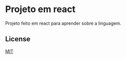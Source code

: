# Projeto em react

Projeto feito em react para aprender sobre a linguagem.

## License

[MIT](https://choosealicense.com/licenses/mit/)
